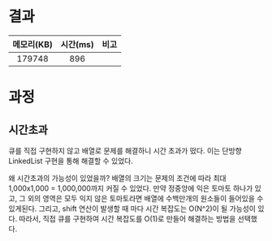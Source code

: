 # 결과

| 메모리(KB) | 시간(ms) | 비고 |
| :--------: | :------: | :--- |
| 179748 | 896 |      |

# 과정

## 시간초과

큐를 직접 구현하지 않고 배열로 문제를 해결하니 시간 초과가 떴다. 이는 단방향 LinkedList 구현을 통해 해결할 수 있었다.

왜 시간초과의 가능성이 있었을까? 배열의 크기는 문제의 조건에 따라 최대 1,000x1,000 = 1,000,000까지 커질 수 있었다. 만약 정중앙에 익은 토마토 하나가 있고, 그 외의 영역은 모두 익지 않은 토마토라면 배열에 수백만개의 원소들이 들어있을 수 있게된다. 그리고, shift 연산이 발생할 때 마다 시간 복잡도는 O(N^2)이 될 가능성이 있다. 따라서, 직접 큐를 구현하여 시간 복잡도를 O(1)로 만들어 해결하는 방법을 선택했다.